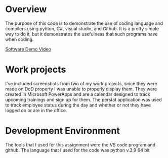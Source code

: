 # Overview

The purpose of this code is to demonstrate the use of coding language and compilers using pyhton, C#, visual studio, and Github.
It is a pretty simple way to do it, but it demonstrates the usefulness that such programs have when coding.

[Software Demo Video](https://youtu.be/8wn9FN2mkE0)

# Work projects

I've included screenshots from two of my work projects, since they were made on DoD property I was unable to properly display them. 
They were created in Microsoft PowerApps and are a calendar designed to track upcoming trainings and sign up for them. 
The perstat application was used to track employee status during the day and whether or not they have logged on or are in the office.

# Development Environment

The tools that I used for this assignment were the VS code program and github. 
The language that I used for the code was python v.3.9 64 bit 



